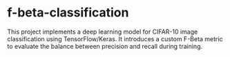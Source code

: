 # f-beta-classification
This project implements a deep learning model for CIFAR-10 image classification using TensorFlow/Keras. It introduces a custom F-Beta metric to evaluate the balance between precision and recall during training.
